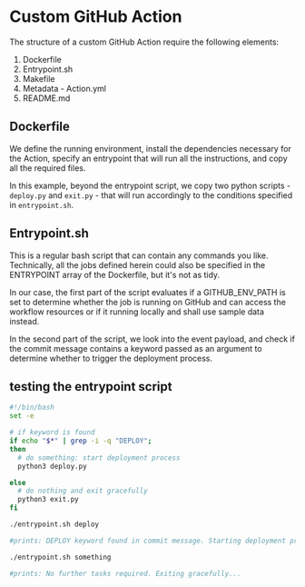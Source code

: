 # Custom GitHub Action

The structure of a custom GitHub Action require the following elements:

1. Dockerfile
2. Entrypoint.sh
3. Makefile
4. Metadata - Action.yml
5. README.md

## Dockerfile

We define the running environment, install the dependencies necessary for the Action, specify an entrypoint that will run all the instructions, and copy all the required files.

In this example, beyond the entrypoint script, we copy two python scripts - `deploy.py` and `exit.py` - that will run accordingly to the conditions specified in `entrypoint.sh`.

## Entrypoint.sh

This is a regular bash script that can contain any commands you like. Technically, all the jobs defined herein could also be specified in the ENTRYPOINT array of the Dockerfile, but it's not as tidy.

In our case, the first part of the script evaluates if a GITHUB_ENV_PATH is set to determine whether the job is running on GitHub and can access the workflow resources or if it running locally and shall use sample data instead.

In the second part of the script, we look into the event payload, and check if the commit message contains a keyword passed as an argument to determine whether to trigger the deployment process.


## testing the entrypoint script

```bash
#!/bin/bash
set -e

# if keyword is found
if echo "$*" | grep -i -q "DEPLOY";
then
  # do something: start deployment process
  python3 deploy.py

else
  # do nothing and exit gracefully
  python3 exit.py
fi
```

```bash
./entrypoint.sh deploy
```

```bash
#prints: DEPLOY keyword found in commit message. Starting deployment process...
```

```bash
./entrypoint.sh something
```

```bash
#prints: No further tasks required. Exiting gracefully...
```